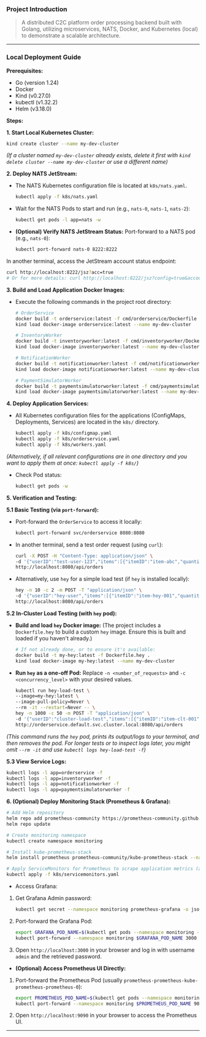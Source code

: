 ### Project Introduction

> A distributed C2C platform order processing backend built with Golang, utilizing microservices, NATS, Docker, and Kubernetes (local) to demonstrate a scalable architecture.

---

### Local Deployment Guide

**Prerequisites:**
*   Go (version 1.24)
*   Docker
*   Kind (v0.27.0)
*   kubectl (v1.32.2)
*   Helm (v3.18.0)

**Steps:**

**1. Start Local Kubernetes Cluster:**
```bash
kind create cluster --name my-dev-cluster
```
*(If a cluster named `my-dev-cluster` already exists, delete it first with `kind delete cluster --name my-dev-cluster` or use a different name)*

**2. Deploy NATS JetStream:**
*   The NATS Kubernetes configuration file is located at `k8s/nats.yaml`.
    ```bash
    kubectl apply -f k8s/nats.yaml
    ```
*   Wait for the NATS Pods to start and run (e.g., `nats-0`, `nats-1`, `nats-2`):
    ```bash
    kubectl get pods -l app=nats -w
    ```
*   **(Optional) Verify NATS JetStream Status:**
Port-forward to a NATS pod (e.g., `nats-0`):
    ```bash
    kubectl port-forward nats-0 8222:8222
    ```
In another terminal, access the JetStream account status endpoint:
```bash
curl http://localhost:8222/jsz?acc=true
# Or for more details: curl http://localhost:8222/jsz?config=true&accounts=true&streams=true&consumers=true
```

**3. Build and Load Application Docker Images:**
*   Execute the following commands in the project root directory:
    ```bash
    # OrderService
    docker build -t orderservice:latest -f cmd/orderservice/Dockerfile .
    kind load docker-image orderservice:latest --name my-dev-cluster

    # InventoryWorker
    docker build -t inventoryworker:latest -f cmd/inventoryworker/Dockerfile .
    kind load docker-image inventoryworker:latest --name my-dev-cluster

    # NotificationWorker
    docker build -t notificationworker:latest -f cmd/notificationworker/Dockerfile .
    kind load docker-image notificationworker:latest --name my-dev-cluster

    # PaymentSimulatorWorker
    docker build -t paymentsimulatorworker:latest -f cmd/paymentsimulatorworker/Dockerfile .
    kind load docker-image paymentsimulatorworker:latest --name my-dev-cluster
    ```

**4. Deploy Application Services:**
*   All Kubernetes configuration files for the applications (ConfigMaps, Deployments, Services) are located in the `k8s/` directory.
    ```bash
    kubectl apply -f k8s/configmap.yaml
    kubectl apply -f k8s/orderservice.yaml
    kubectl apply -f k8s/workers.yaml 
    ```
*(Alternatively, if all relevant configurations are in one directory and you want to apply them at once: `kubectl apply -f k8s/`)*
*   Check Pod status:
    ```bash
    kubectl get pods -w
    ```

**5. Verification and Testing:**

**5.1 Basic Testing (via `port-forward`):**
*   Port-forward the `OrderService` to access it locally:
    ```bash
    kubectl port-forward svc/orderservice 8080:8080
    ```
*   In another terminal, send a test order request (using `curl`):
    ```bash
    curl -X POST -H "Content-Type: application/json" \
    -d '{"userID":"test-user-123","items":[{"itemID":"item-abc","quantity":2,"price":10.50},{"itemID":"item-xyz","quantity":1,"price":25.00}]}' \
    http://localhost:8080/api/orders
    ```
*   Alternatively, use `hey` for a simple load test (if `hey` is installed locally):
    ```bash
    hey -n 10 -c 2 -m POST -T "application/json" \
    -d '{"userID":"hey-user","items":[{"itemID":"item-hey-001","quantity":1,"price":19.99}]}' \
    http://localhost:8080/api/orders
    ```

**5.2 In-Cluster Load Testing (with `hey` pod):**
*   **Build and load `hey` Docker image:**
(The project includes a `Dockerfile.hey` to build a custom `hey` image. Ensure this is built and loaded if you haven't already.)
    ```bash
    # If not already done, or to ensure it's available:
    docker build -t my-hey:latest -f Dockerfile.hey .
    kind load docker-image my-hey:latest --name my-dev-cluster
    ```
*   **Run `hey` as a one-off Pod:**
Replace `-n <number_of_requests>` and `-c <concurrency_level>` with your desired values.
    ```bash
    kubectl run hey-load-test \
    --image=my-hey:latest \
    --image-pull-policy=Never \
    --rm -it --restart=Never -- \
    hey -n 1000 -c 50 -m POST -T "application/json" \
    -d '{"userID":"cluster-load-test","items":[{"itemID":"item-clt-001","quantity":1,"price":9.99}]}' \
    http://orderservice.default.svc.cluster.local:8080/api/orders
    ```
*(This command runs the `hey` pod, prints its output/logs to your terminal, and then removes the pod. For longer tests or to inspect logs later, you might omit `--rm -it` and use `kubectl logs hey-load-test -f`)*

**5.3 View Service Logs:**
```bash
kubectl logs -l app=orderservice -f
kubectl logs -l app=inventoryworker -f
kubectl logs -l app=notificationworker -f
kubectl logs -l app=paymentsimulatorworker -f
```

**6. (Optional) Deploy Monitoring Stack (Prometheus & Grafana):**

```bash
# Add Helm repository
helm repo add prometheus-community https://prometheus-community.github.io/helm-charts
helm repo update

# Create monitoring namespace
kubectl create namespace monitoring

# Install kube-prometheus-stack
helm install prometheus prometheus-community/kube-prometheus-stack --namespace monitoring --set prometheus.prometheusSpec.maximumStartupDurationSeconds=60

# Apply ServiceMonitors for Prometheus to scrape application metrics (assuming they are in k8s/servicemonitors.yaml)
kubectl apply -f k8s/servicemonitors.yaml
```

*   Access Grafana:
1.  Get Grafana Admin password:

    ```bash
    kubectl get secret --namespace monitoring prometheus-grafana -o jsonpath="{.data.admin-password}" | base64 --decode ; echo
    ```

2.  Port-forward the Grafana Pod:

    ```bash
    export GRAFANA_POD_NAME=$(kubectl get pods --namespace monitoring -l "app.kubernetes.io/name=grafana,app.kubernetes.io/instance=prometheus" -o jsonpath="{.items[0].metadata.name}")
    kubectl port-forward --namespace monitoring $GRAFANA_POD_NAME 3000
    ```

3.  Open `http://localhost:3000` in your browser and log in with username `admin` and the retrieved password.

*   **(Optional) Access Prometheus UI Directly:**
1.  Port-forward the Prometheus Pod (usually `prometheus-prometheus-kube-prometheus-prometheus-0`):

    ```bash
    export PROMETHEUS_POD_NAME=$(kubectl get pods --namespace monitoring -l "app.kubernetes.io/name=prometheus,app.kubernetes.io/instance=prometheus-kube-prometheus" -o jsonpath="{.items[0].metadata.name}")
    kubectl port-forward --namespace monitoring $PROMETHEUS_POD_NAME 9090
    ```

2.  Open `http://localhost:9090` in your browser to access the Prometheus UI.

---